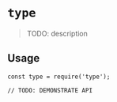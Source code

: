 # `type`

> TODO: description

## Usage

```
const type = require('type');

// TODO: DEMONSTRATE API
```
